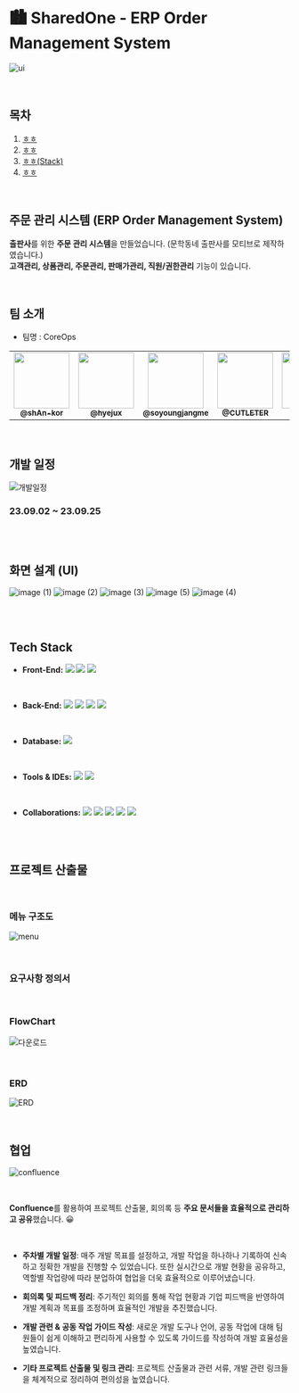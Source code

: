 
#  🏙 SharedOne - ERP Order Management System 
![ui](https://github.com/user-attachments/assets/daddd8f1-5f5c-45f7-a66e-52ff1d9d7236)


<br>

## 목차

1. [ㅎㅎ](#--주문-관리-시스템-erp-order-management-system)
2. [ㅎㅎ](#-ui)   
3. [ㅎㅎ(Stack)](#-stack)   
4. [ㅎㅎ](#-메뉴-구조도)   



<br>

## 주문 관리 시스템 (ERP Order Management System)

**출판사**를 위한 **주문 관리 시스템**을 만들었습니다. (문학동네 출판사를 모티브로 제작하였습니다.)
<br>
**고객관리, 상품관리, 주문관리, 판매가관리, 직원/권한관리** 기능이 있습니다.

</br>



## 팀 소개
- 팀명 : CoreOps

<table>
  <tbody>
      <td align="center"><a href="https://github.com/@shAn-kor"><img src="https://github.com/@shAn-kor" width="100px;" alt=""/><br /><sub><b> @shAn-kor  </b></sub></a><br /></td>
      <td align="center"><a href="https://github.com/@hyejux"><img src="https://github.com/@hyejux" width="100px;" alt=""/><br /><sub><b> @hyejux </b></sub></a><br /></td>
      <td align="center"><a href="https://github.com/@soyoungjangme"><img src="https://github.com/@soyoungjangme" width="100px;" alt=""/><br /><sub><b> @soyoungjangme </b></sub></a><br /></td>
      <td align="center"><a href="https://github.com/@CUTLETER"><img src="https://github.com/@CUTLETER" width="100px;" alt=""/><br /><sub><b>@CUTLETER   </b></sub></a><br /></td>
      <td align="center"><a href="https://github.com/@wjin01"><img src="https://github.com/@wjin01" width="100px;" alt=""/><br /><sub><b> @wjin01  </b></sub></a><br /></td>
      <td align="center"><a href="https://github.com/@ddd654"><img src="https://github.com/@ddd654" width="100px;" alt=""/><br /><sub><b> @ddd654  </b></sub></a><br /></td>
  </tbody>
</table>



<br>

## 개발 일정 
![개발일정](https://github.com/user-attachments/assets/2d57efae-403f-4bd8-ab96-b1266e1d5ed3)
### 23.09.02 ~ 23.09.25 


<br>



</br>




## 화면 설계 (UI)

![image (1)](https://github.com/user-attachments/assets/443f151b-5183-479c-9ce0-2d3e82c6decc) 
![image (2)](https://github.com/user-attachments/assets/a34429d9-eb87-477d-934e-d01d072450b3)
![image (3)](https://github.com/user-attachments/assets/9442be25-b55b-4895-b689-5ea0c7c9ffc6)
![image (5)](https://github.com/user-attachments/assets/869bded6-84ab-4c5d-b33d-ffac404f9b04)
![image (4)](https://github.com/user-attachments/assets/16e23c52-b0a3-471b-acc4-7da0111d6527)

<br>
<br>


##  Tech Stack

- **Front-End:** 
<img src="https://img.shields.io/badge/CSS3-1572B6?style=for-the-badge&logo=css3&logoColor=white"> <img src="https://img.shields.io/badge/HTML5-E34F26?style=for-the-badge&logo=html5&logoColor=white"> <img src="https://img.shields.io/badge/React-20232A?style=for-the-badge&logo=react&logoColor=61DAFB">
<br>   

- **Back-End:** <img src="https://img.shields.io/badge/Java-ED8B00?style=for-the-badge&logo=openjdk&logoColor=white"> <img src="https://img.shields.io/badge/Spring-6DB33F?style=for-the-badge&logo=spring&logoColor=white"> <img src="https://img.shields.io/badge/Spring_Security-6DB33F?style=for-the-badge&logo=Spring-Security&logoColor=white"> <img src="https://img.shields.io/badge/Amazon_AWS-232F3E?style=for-the-badge&logo=amazon-aws&logoColor=white">
<br>   

- **Database:** <img src="https://img.shields.io/badge/PostgreSQL-316192?style=for-the-badge&logo=postgresql&logoColor=white">

<br>   

- **Tools & IDEs:** 
<img src="https://img.shields.io/badge/IntelliJ_IDEA-000000.svg?style=for-the-badge&logo=intellij-idea&logoColor=white"> <img src="https://img.shields.io/badge/Visual_Studio_Code-0078D4?style=for-the-badge&logo=visual%20studio%20code&logoColor=white">

<br>   

- **Collaborations:** 
<img src="https://img.shields.io/badge/GIT-E44C30?style=for-the-badge&logo=git&logoColor=white
"> <img src="https://img.shields.io/badge/GitHub-100000?style=for-the-badge&logo=github&logoColor=white"> <img src="https://img.shields.io/badge/Figma-F24E1E?style=for-the-badge&logo=figma&logoColor=white"> <img src="https://img.shields.io/badge/Jira-0052CC?style=for-the-badge&logo=Jira&logoColor=white"> <img src="https://img.shields.io/badge/confluence-%23172BF4.svg?style=for-the-badge&logo=confluence&logoColor=white">



</br>
<br>

##  프로젝트 산출물
<br>

###  메뉴 구조도

![menu](https://github.com/user-attachments/assets/7273bd12-fd7b-480d-bd19-d62e4b3437fd)

</br>

###  요구사항 정의서

</br>


###  FlowChart
![다운로드](https://github.com/user-attachments/assets/9d83eba7-9f56-4ae6-af8c-383d0fb8729a)

</br>

###  ERD
![ERD](https://github.com/user-attachments/assets/17e08c19-54dd-4869-b526-2370f26bde56)

</br>

##  협업 

![confluence](https://github.com/user-attachments/assets/6ada4aa5-f78a-4d7f-a8c9-96375798c5ea)

</br>

**Confluence**를 활용하여 프로젝트 산출물, 회의록 등 **주요 문서들을 효율적으로 관리하고 공유**했습니다. 😀

</br>

- **주차별 개발 일정**: 매주 개발 목표를 설정하고, 개발 작업을 하나하나 기록하여 신속하고 정확한 개발을 진행할 수 있었습니다. 또한 실시간으로 개발 현황을 공유하고, 역할별 작업량에 따라 분업하여 협업을 더욱 효율적으로 이루어냈습니다.

- **회의록 및 피드백 정리**: 주기적인 회의를 통해 작업 현황과 기업 피드백을 반영하여 개발 계획과 목표를 조정하며 효율적인 개발을 추진했습니다.

- **개발 관련 & 공동 작업 가이드 작성**: 새로운 개발 도구나 언어, 공동 작업에 대해 팀원들이 쉽게 이해하고 편리하게 사용할 수 있도록 가이드를 작성하여 개발 효율성을 높였습니다.

- **기타 프로젝트 산출물 및 링크 관리**: 프로젝트 산출물과 관련 서류, 개발 관련 링크들을 체계적으로 정리하여 편의성을 높였습니다.

